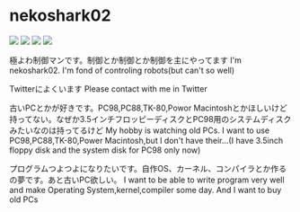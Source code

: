 # nekoshark02

<img src = "https://img.shields.io/badge/Twitter-pro-blue?style=for-the-badge&logo=appveyor"> 
<img src = "https://img.shields.io/badge/C%2B%2B-beginner-orange?style=for-the-badge&logo=appveyor"> 
<img src = "https://img.shields.io/badge/Python-beginner-orange?style=for-the-badge&logo=appveyor"> 
<img src = "https://img.shields.io/badge/Common%20LISP-very%20beginner-yellow?style=for-the-badge&logo=appveyor">


極よわ制御マンです。制御とか制御とか制御を主にやってます
I'm nekoshark02. I'm fond of controling robots(but can't so well)

Twitterによくいます
Please contact with me in Twitter

古いPCとかが好きです。PC98,PC88,TK-80,Powor Macintoshとかほしいけど持ってない。なぜか3.5インチフロッピーディスクとPC98用のシステムディスクみたいなのは持ってるけど
My hobby is watching old PCs. I want to use PC98,PC88,TK-80,Power Macintosh,but I don't have their...(I have 3.5inch floppy disk and the system disk for PC98 only now)

プログラムつよつよになりたいです。自作OS、カーネル、コンパイラとか作るの夢です。あと古いPC欲しい。
I want to be able to write program very well and make Operating System,kernel,compiler some day. And I want to buy old PCs

<!---
nekoshark02/nekoshark02 is a ✨ special ✨ repository because its `README.md` (this file) appears on your GitHub profile.
You can click the Preview link to take a look at your changes.
--->
